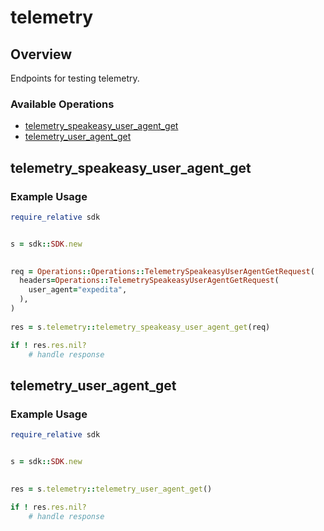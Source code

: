 # telemetry

## Overview

Endpoints for testing telemetry.

### Available Operations

* [telemetry_speakeasy_user_agent_get](#telemetry_speakeasy_user_agent_get)
* [telemetry_user_agent_get](#telemetry_user_agent_get)

## telemetry_speakeasy_user_agent_get

### Example Usage

```ruby
require_relative sdk


s = sdk::SDK.new

   
req = Operations::Operations::TelemetrySpeakeasyUserAgentGetRequest(
  headers=Operations::TelemetrySpeakeasyUserAgentGetRequest(
    user_agent="expedita",
  ),
)
    
res = s.telemetry::telemetry_speakeasy_user_agent_get(req)

if ! res.res.nil?
    # handle response

```

## telemetry_user_agent_get

### Example Usage

```ruby
require_relative sdk


s = sdk::SDK.new

    
res = s.telemetry::telemetry_user_agent_get()

if ! res.res.nil?
    # handle response

```
